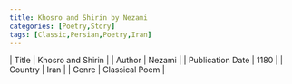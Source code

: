 ```yaml
---
title: Khosro and Shirin by Nezami
categories: [Poetry,Story]
tags: [Classic,Persian,Poetry,Iran]
---     
```

| Title | Khosro and Shirin  |
| Author |  Nezami  |
| Publication Date | 1180   |
| Country | Iran |
| Genre | Classical Poem  |
        